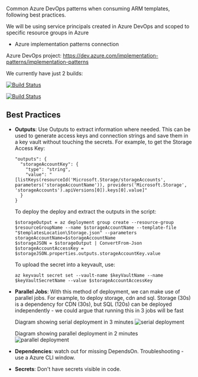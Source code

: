 Common Azure DevOps patterns when consuming ARM templates, following best practices.

We will be using service principals created in Azure DevOps and scoped to specific resource groups in Azure
- Azure implementation patterns connection

Azure DevOps project: https://dev.azure.com/implementation-patterns/implementation-patterns

We currently have just 2 builds:

[![Build Status](https://dev.azure.com/implementation-patterns/implementation-patterns/_apis/build/status/microsoft.implementation-patterns?branchName=main)](https://dev.azure.com/implementation-patterns/implementation-patterns/_build/latest?definitionId=2&branchName=main)

[![Build Status](https://dev.azure.com/implementation-patterns/implementation-patterns/_apis/build/status/Servicebus%20deployment?branchName=main)](https://dev.azure.com/implementation-patterns/implementation-patterns/_build/latest?definitionId=3&branchName=main)

## Best Practices
- **Outputs**: Use Outputs to extract information where needed. This can be used to generate access keys and connection strings and save them in a key vault without touching the secrets. For example, to get the Storage Access Key:

      "outputs": {
        "storageAccountKey": {
          "type": "string",
          "value": "[listKeys(resourceId('Microsoft.Storage/storageAccounts', parameters('storageAccountName')), providers('Microsoft.Storage', 'storageAccounts').apiVersions[0]).keys[0].value]"
        }
      }

  To deploy the deploy and extract the outputs in the script:

      $storageOutput = az deployment group create --resource-group $resourceGroupName --name $storageAccountName --template-file "$templatesLocation\Storage.json" --parameters storageAccountName=$storageAccountName
      $storageJSON = $storageOutput | ConvertFrom-Json
      $storageAccountAccessKey = $storageJSON.properties.outputs.storageAccountKey.value

  To upload the secret into a keyvault, use:

      az keyvault secret set --vault-name $keyVaultName --name $keyVaultSecretName --value $storageAccountAccessKey 

    
- **Parallel Jobs**: With this method of deployment, we can make use of parallel jobs. For example, to deploy storage, cdn and sql. Storage (30s) is a dependency for CDN (30s), but SQL (120s) can be deployed independently - we could argue that running this in 3 jobs will be fast

    Diagram showing serial deployment in 3 minutes
    ![serial deployment](https://github.com/microsoft/implementation-patterns/blob/master/azure-pipelines/serialJobPipelines.png)
    
    Diagram showing parallel deployment in 2 minutes
    ![parallel deployment](https://github.com/microsoft/implementation-patterns/blob/master/azure-pipelines/parallelJobPipelines.png)
    
- **Dependencies**: watch out for missing DependsOn. Troubleshooting - use a Azure CLI window. 
- **Secrets**: Don't have secrets visible in code. 

